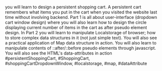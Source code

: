 you will learn to design a persistent shopping cart. A persistent cart remembers what items you put in the cart when you visited the website last time without involving backend.
Part 1 is all about user-interface (dropdown cart window design) where you will also learn how to design the circle displaying current number of items in the cart as after pseudo element design.
In Part 2 you will learn to manipulate Localstorage of browser; how to store complex data structures in it (not just simple text).
You will also see a practical application of Map data structure in action.
You will also learn to manipulate contents of ::after/::before pseudo elements through javascript.
You will also see the HTML's data-attributes in action
#persistentShoppingCart, #ShoppingCart, #shoppingCartDropdownWindow, #localstorage, #map, #dataAttribute
